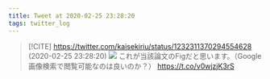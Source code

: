 ```yaml
---
title: Tweet at 2020-02-25 23:28:20
tags: twitter_log
---
```


> [!CITE] https://twitter.com/kaisekiriu/status/1232311370294554628 (2020-02-25 23:28:20)
> ![](https://twitter.com/kaisekiriu/status/1232311370294554628)
> これが当該論文のFigだと思います。（Google画像検索で閲覧可能なのは良いのか？）
> https://t.co/v0wjzjK3rS
